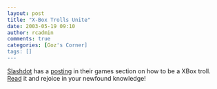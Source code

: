 ```yaml
---
layout: post
title: "X-Box Trolls Unite"
date: 2003-05-19 09:10
author: rcadmin
comments: true
categories: [Goz's Corner]
tags: []
---
```

<P><A href='http://www.slashdot.org/'>Slashdot</A> has a <A HREF='http://games.slashdot.org/comments.pl?sid=64633&cid=5987727'>posting</A> in their games section on how to be a XBox troll. <A HREF='http://games.slashdot.org/comments.pl?sid=64633&cid=5987727'>Read</A> it and rejoice in your newfound knowledge!
